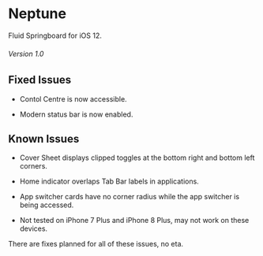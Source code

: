 # Neptune
Fluid Springboard for iOS 12.
###### Version 1.0

## Fixed Issues

- Contol Centre is now accessible.

- Modern status bar is now enabled.


## Known Issues

- Cover Sheet displays clipped toggles at the bottom right and bottom left corners.

- Home indicator overlaps Tab Bar labels in applications.

- App switcher cards have no corner radius while the app switcher is being accessed.

- Not tested on iPhone 7 Plus and iPhone 8 Plus, may not work on these devices.

There are fixes planned for all of these issues, no eta.
